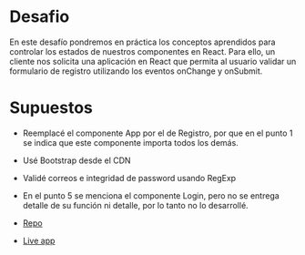 # Desafio

En este desafío pondremos en práctica los conceptos aprendidos para controlar los estados de nuestros componentes en React.
Para ello, un cliente nos solicita una aplicación en React que permita al usuario validar un formulario de registro utilizando los eventos onChange y onSubmit.

# Supuestos
- Reemplacé el componente App por el de Registro, por que en el punto 1 se indica que este componente importa todos los demás.
- Usé Bootstrap desde el CDN
- Validé correos e integridad de password usando RegExp
- En el punto 5 se menciona el componente Login, pero no se entrega detalle de su función ni detalle, por lo tanto no lo desarrollé.

- [Repo](https://github.com/fisaavedrae/create-account-react) 
- [Live app](https://create-account-react-alpha.vercel.app/) 
